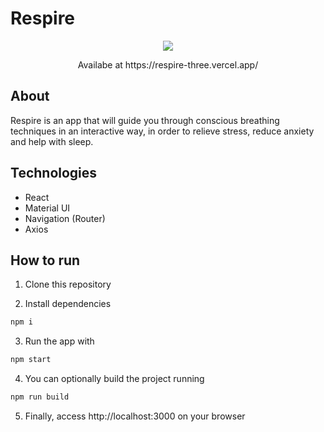 # Respire
<p align="center">
  <image src="https://github.com/rodnei0/Pixels/blob/main/src/assets/pixles.gif" />
</p>
<p align="center">
  Availabe at https://respire-three.vercel.app/
</p>


## About

Respire is an app that will guide you through conscious breathing techniques in an interactive way, in order to relieve stress, reduce anxiety and help with sleep.

## Technologies

- React
- Material UI
- Navigation (Router)
- Axios

## How to run

1. Clone this repository

2. Install dependencies
```bash
npm i
```

3. Run the app with
```bash
npm start
```

4. You can optionally build the project running
```bash
npm run build
```
5. Finally, access http://localhost:3000 on your browser
